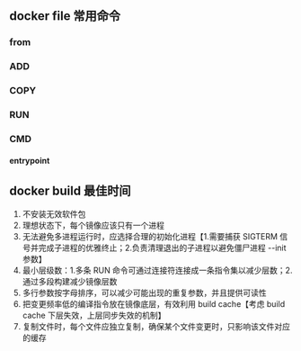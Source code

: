 ## docker file 常用命令

### from
### ADD
### COPY
### RUN
### CMD
#### entrypoint


## docker build 最佳时间

1. 不安装无效软件包
2. 理想状态下，每个镜像应该只有一个进程
3. 无法避免多进程运行时，应选择合理的初始化进程【1.需要捕获 SIGTERM 信号并完成子进程的优雅终止；2.负责清理退出的子进程以避免僵尸进程 --init 参数】
4. 最小层级数：1.多条 RUN 命令可通过连接符连接成一条指令集以减少层数；2.通过多段构建减少镜像层数
5. 多行参数按字母排序，可以减少可能出现的重复参数，并且提供可读性
6. 把变更频率低的编译指令放在镜像底层，有效利用 build cache【考虑 build cache 下层失效，上层同步失效的机制】
7.  复制文件时，每个文件应独立复制，确保某个文件变更时，只影响该文件对应的缓存
